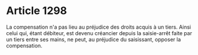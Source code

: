 # Article 1298

La compensation n'a pas lieu au préjudice des droits acquis à un tiers. Ainsi celui qui, étant débiteur, est devenu créancier depuis la saisie-arrêt faite par un tiers entre ses mains, ne peut, au préjudice du saisissant, opposer la compensation.

